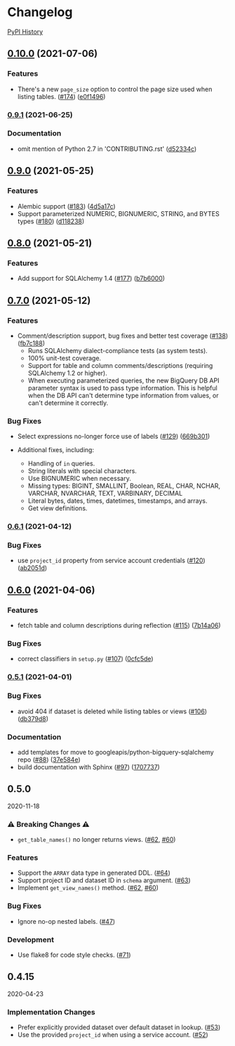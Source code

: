 # Changelog

[PyPI History][1]

[1]: https://pypi.org/project/pybigquery/#history

## [0.10.0](https://www.github.com/googleapis/python-bigquery-sqlalchemy/compare/v0.9.1...v0.10.0) (2021-07-06)


### Features

* There's a new `page_size` option to control the page size used when listing tables. ([#174](https://www.github.com/googleapis/python-bigquery-sqlalchemy/issues/174)) ([e0f1496](https://www.github.com/googleapis/python-bigquery-sqlalchemy/commit/e0f1496c99dd627e0ed04a0c4e89ca5b14611be2))

### [0.9.1](https://www.github.com/googleapis/python-bigquery-sqlalchemy/compare/v0.9.0...v0.9.1) (2021-06-25)


### Documentation

* omit mention of Python 2.7 in 'CONTRIBUTING.rst' ([d52334c](https://www.github.com/googleapis/python-bigquery-sqlalchemy/commit/d52334c3290d8356a26e1c9fc54dae75854410c9))

## [0.9.0](https://www.github.com/googleapis/python-bigquery-sqlalchemy/compare/v0.8.0...v0.9.0) (2021-05-25)


### Features

* Alembic support ([#183](https://www.github.com/googleapis/python-bigquery-sqlalchemy/issues/183)) ([4d5a17c](https://www.github.com/googleapis/python-bigquery-sqlalchemy/commit/4d5a17c8f63328d4484ea7b2ccc58334a421ba81))
* Support parameterized NUMERIC, BIGNUMERIC, STRING, and BYTES types ([#180](https://www.github.com/googleapis/python-bigquery-sqlalchemy/issues/180)) ([d118238](https://www.github.com/googleapis/python-bigquery-sqlalchemy/commit/d1182385b9f1551e605acdc7e2dd45dff22c8064))

## [0.8.0](https://www.github.com/googleapis/python-bigquery-sqlalchemy/compare/v0.7.0...v0.8.0) (2021-05-21)


### Features

* Add support for SQLAlchemy 1.4 ([#177](https://www.github.com/googleapis/python-bigquery-sqlalchemy/issues/177)) ([b7b6000](https://www.github.com/googleapis/python-bigquery-sqlalchemy/commit/b7b60007c966cd548448d1d6fd5a14d1f89480cd))

## [0.7.0](https://www.github.com/googleapis/python-bigquery-sqlalchemy/compare/v0.6.1...v0.7.0) (2021-05-12)


### Features

* Comment/description support, bug fixes and better test coverage ([#138](https://www.github.com/googleapis/python-bigquery-sqlalchemy/issues/138)) ([fb7c188](https://www.github.com/googleapis/python-bigquery-sqlalchemy/commit/fb7c188fd1d61f2bb2b99742f62042576bff02a9))
  * Runs SQLAlchemy dialect-compliance tests (as system tests).
  * 100% unit-test coverage.
  * Support for table and column comments/descriptions (requiring SQLAlchemy 1.2 or higher).
  * When executing parameterized queries, the new BigQuery DB API parameter syntax is used to pass type information.  This is helpful when the DB API can't determine type information from values, or can't determine it correctly.

### Bug Fixes

* Select expressions no-longer force use of labels ([#129](https://www.github.com/googleapis/python-bigquery-sqlalchemy/issues/129)) ([669b301](https://www.github.com/googleapis/python-bigquery-sqlalchemy/commit/669b301359f9f37c5c7286a245080b8af2567186))

* Additional fixes, including:
  - Handling of `in` queries.
  - String literals with special characters.
  - Use BIGNUMERIC when necessary.
  - Missing types: BIGINT, SMALLINT, Boolean, REAL, CHAR, NCHAR, VARCHAR, NVARCHAR, TEXT, VARBINARY, DECIMAL
  - Literal bytes, dates, times, datetimes, timestamps, and arrays.
  - Get view definitions.


### [0.6.1](https://www.github.com/googleapis/python-bigquery-sqlalchemy/compare/v0.6.0...v0.6.1) (2021-04-12)


### Bug Fixes

* use `project_id` property from service account credentials ([#120](https://www.github.com/googleapis/python-bigquery-sqlalchemy/issues/120)) ([ab2051d](https://www.github.com/googleapis/python-bigquery-sqlalchemy/commit/ab2051de3097adb68503c01a87f9a91092711d2a))

## [0.6.0](https://www.github.com/googleapis/python-bigquery-sqlalchemy/compare/v0.5.1...v0.6.0) (2021-04-06)


### Features

* fetch table and column descriptions during reflection ([#115](https://www.github.com/googleapis/python-bigquery-sqlalchemy/issues/115)) ([7b14a06](https://www.github.com/googleapis/python-bigquery-sqlalchemy/commit/7b14a06f71f113af0e2970898bc0ec203e4e6464))


### Bug Fixes

* correct classifiers in `setup.py` ([#107](https://www.github.com/googleapis/python-bigquery-sqlalchemy/issues/107)) ([0cfc5de](https://www.github.com/googleapis/python-bigquery-sqlalchemy/commit/0cfc5de467823998ba72af1fee1d2a8aa865fabc))

### [0.5.1](https://www.github.com/googleapis/python-bigquery-sqlalchemy/compare/v0.5.0...v0.5.1) (2021-04-01)


### Bug Fixes

* avoid 404 if dataset is deleted while listing tables or views ([#106](https://www.github.com/googleapis/python-bigquery-sqlalchemy/issues/106)) ([db379d8](https://www.github.com/googleapis/python-bigquery-sqlalchemy/commit/db379d850b916149db5976689d6f2323d2281f7a))


### Documentation

* add templates for move to googleapis/python-bigquery-sqlalchemy repo ([#88](https://www.github.com/googleapis/python-bigquery-sqlalchemy/issues/88)) ([37e584e](https://www.github.com/googleapis/python-bigquery-sqlalchemy/commit/37e584e05db6316b4abd41ebc08486047d2c49b8))
* build documentation with Sphinx ([#97](https://www.github.com/googleapis/python-bigquery-sqlalchemy/issues/97)) ([1707737](https://www.github.com/googleapis/python-bigquery-sqlalchemy/commit/1707737c60997e9714387c8077727eb5918626bb))

## 0.5.0

2020-11-18

### ⚠️ Breaking Changes ⚠️ 

- `get_table_names()` no longer returns views. ([#62](https://github.com/mxmzdlv/pybigquery/pull/62), [#60](https://github.com/mxmzdlv/pybigquery/issues/60))

### Features

- Support the `ARRAY` data type in generated DDL. ([#64](https://github.com/mxmzdlv/pybigquery/pull/64))
- Support project ID and dataset ID in `schema` argument. ([#63](https://github.com/mxmzdlv/pybigquery/pull/63]))
- Implement `get_view_names()` method. ([#62](https://github.com/mxmzdlv/pybigquery/pull/62), [#60](https://github.com/mxmzdlv/pybigquery/issues/60))

### Bug Fixes

- Ignore no-op nested labels. ([#47](https://github.com/mxmzdlv/pybigquery/pull/47))

### Development

- Use flake8 for code style checks. ([#71](https://github.com/mxmzdlv/pybigquery/pull/71))

## 0.4.15

2020-04-23

### Implementation Changes

- Prefer explicitly provided dataset over default dataset in lookup. ([#53](https://github.com/mxmzdlv/pybigquery/pull/53))
- Use the provided `project_id` when using a service account. ([#52](https://github.com/mxmzdlv/pybigquery/pull/52))
